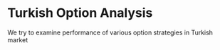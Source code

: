 # Turkish Option Analysis
 We try to examine performance of various option strategies in Turkish market
